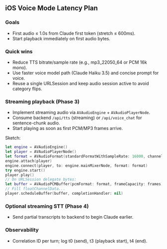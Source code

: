 ## iOS Voice Mode Latency Plan

### Goals
- First audio ≤ 1.0s from Claude first token (stretch ≤ 600ms).
- Start playback immediately on first audio bytes.

### Quick wins
- Reduce TTS bitrate/sample rate (e.g., mp3_22050_64 or PCM 16k mono).
- Use faster voice model path (Claude Haiku 3.5) and concise prompt for voice.
- Reuse a single URLSession and keep audio session active to avoid category flips.

### Streaming playback (Phase 3)
- Implement streaming audio via `AVAudioEngine` + `AVAudioPlayerNode`.
- Consume backend `/api/tts` (streaming) or `/api/voice_chat` for sentence-chunk audio.
- Start playing as soon as first PCM/MP3 frames arrive.

Sketch:
```swift
let engine = AVAudioEngine()
let player = AVAudioPlayerNode()
let format = AVAudioFormat(standardFormatWithSampleRate: 16000, channels: 1)!
engine.attach(player)
engine.connect(player, to: engine.mainMixerNode, format: format)
try engine.start()
player.play()
// On URLSession delegate bytes:
let buffer = AVAudioPCMBuffer(pcmFormat: format, frameCapacity: frames)!
// Fill floatChannelData...
player.scheduleBuffer(buffer, completionHandler: nil)
```

### Optional streaming STT (Phase 4)
- Send partial transcripts to backend to begin Claude earlier.

### Observability
- Correlation ID per turn; log t0 (send), t3 (playback start), t4 (end).


